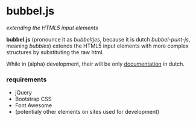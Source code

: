 # bubbel.js
*extending the HTML5 input elements*

**bubbel.js** (pronounce it as *bubbeltjes*, because it is dutch *bubbel-punt-js*, meaning *bubbles*) extends the HTML5 input elements with more complex structures by substituting the raw html.

While in (alpha) development, their will be only [documentation](LEESMIJ.md) in dutch.

### requirements
* jQuery
* Bootstrap CSS
* Font Awesome
* (potentialy other elements on sites used for development)


